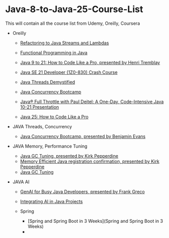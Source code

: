 # Java-8-to-Java-25-Course-List
This will contain all the course list  from Udemy, Oreilly, Coursera


- Oreilly
  - [Refactoring to Java Streams and Lambdas](https://learning.oreilly.com/live-events/refactoring-to-java-streams-and-lambdas/0636920507567/0636920096913/?utm_medium=email&utm_source=platform+b2c&utm_campaign=engagement&utm_content=lot+recording+reminder)
  - [Functional Programming in Java](https://learning.oreilly.com/live-events/functional-programming-in-java/0636920071136/0642572015690/)
  - [Java 9 to 21: How to Code Like a Pro, presented by Henri Tremblay](https://learning.oreilly.com/live-events/java-9-to-21-how-to-code-like-a-pro/0636920094349/0642572185831/?utm_medium=email&utm_source=platform+b2c&utm_campaign=engagement&utm_content=lot+recording)
  - [Java SE 21 Developer (1Z0-830) Crash Course](https://learning.oreilly.com/live-events/java-se-21-developer-1z0-830-crash-course/0642572012879/0642572197902/)
  - [Java Threads Demystified](https://learning.oreilly.com/live-events/java-threads-demystified/0642572004012/0642572201197/)
  - [Java Concurrency Bootcamp](https://learning.oreilly.com/live-events/java-concurrency-bootcamp/0636920087672/0642572167363/)
  - [Java® Full Throttle with Paul Deitel: A One-Day, Code-Intensive Java 10-21 Presentation](https://learning.oreilly.com/live-events/java-full-throttle-with-paul-deitel-a-one-day-code-intensive-java-10-21-presentation/0636920162582/0642572183950/)
  
  - [Java 25: How to Code Like a Pro](https://learning.oreilly.com/live-events/java-25-how-to-code-like-a-pro/0642572209803/0642572209797/)
 
- JAVA Threads, Concurrency
  - [Java Concurrency Bootcamp, presented by Benjamin Evans](https://learning.oreilly.com/live-events/java-concurrency-bootcamp/0636920087672/0642572014859/?utm_medium=email&utm_source=platform+b2c&utm_campaign=engagement&utm_content=lot+recording)
- JAVA Memory, Performance Tuning
  - [Java GC Tuning, presented by Kirk Pepperdine](https://learning.oreilly.com/live-events/java-gc-tuning/0642572188467/0642572188450/?utm_medium=email&utm_source=platform+b2c&utm_campaign=engagement&utm_content=lot+recording)
  - [Memory Efficient Java registration confirmation, presented by Kirk Pepperdine](https://learning.oreilly.com/live-events/memory-efficient-java/0636920457060/)
  - [Java GC Tuning](https://learning.oreilly.com/live-events/java-gc-tuning/0642572188467/)

- JAVA AI
  - [GenAI for Busy Java Developers, presented by Frank Greco](https://learning.oreilly.com/live-events/genai-for-busy-java-developers/0642572177317/0642572177300/?utm_medium=email&utm_source=platform+b2c&utm_campaign=engagement&utm_content=lot+recording)
  - [Integrating AI in Java Projects](https://learning.oreilly.com/live-events/integrating-ai-in-java-projects/0642572001330/0642572199364/)


  - Spring
    - [Spring and Spring Boot in 3 Weeks](Spring and Spring Boot in 3 Weeks)
    - 
